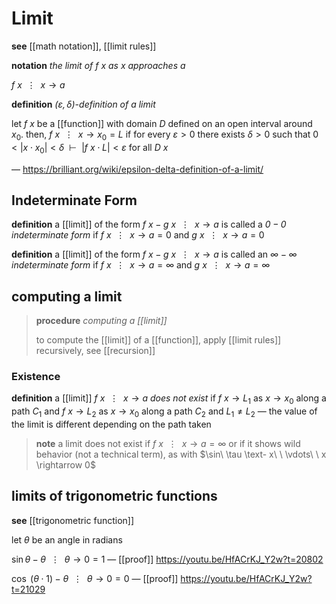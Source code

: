 # Limit

**see** [[math notation]], [[limit rules]]

**notation** _the limit of $f\ x$ as $x$ approaches $a$_

$f\ x\ \ \vdots\ \ x \rightarrow a$

**definition** _$(\varepsilon, \delta)$-definition of a limit_

let $f\ x$ be a [[function]] with domain $D$ defined on an open interval around $x_0$. then, $f\ x\ \ \vdots\ \ x \rightarrow x_0 = L$ if for every $\varepsilon > 0$ there exists $\delta > 0$ such that $0 < |x \cdot x_0| < \delta\ \ \vdash\ \ |f\ x \cdot L| < \varepsilon$ for all $D\ x$

&mdash; <https://brilliant.org/wiki/epsilon-delta-definition-of-a-limit/>

## Indeterminate Form

**definition** a [[limit]] of the form $f\ x - g\ x\ \ \vdots\ \ x \rightarrow a$ is called a _$0 - 0$ indeterminate form_ if $f\ x\ \ \vdots\ \ x \rightarrow a = 0$ and $g\ x\ \ \vdots\ \ x \rightarrow a = 0$

**definition** a [[limit]] of the form $f\ x - g\ x\ \ \vdots\ \ x \rightarrow a$ is called an _$\infty - \infty$ indeterminate form_ if $f\ x\ \ \vdots\ \ x \rightarrow a = \infty$ and $g\ x\ \ \vdots\ \ x \rightarrow a = \infty$

## computing a limit

> **procedure** _computing a [[limit]]_
>
> to compute the [[limit]] of a [[function]], apply [[limit rules]] recursively, see [[recursion]]

### Existence

**definition** a [[limit]] $f\ x\ \ \vdots\ \ x \rightarrow a$ _does not exist_ if $f\ x \to L_1$ as $x \to x_0$ along a path $C_1$ and $f\ x \to L_2$ as $x \to x_0$ along a path $C_2$ and $L_1 \ne L_2$ &mdash; the value of the limit is different depending on the path taken

> **note** a limit does not exist if $f\ x\ \ \vdots\ \ x \rightarrow a = \infty$ or if it shows wild behavior (not a technical term), as with $\sin\ \tau \text- x\ \ \vdots\ \ x \rightarrow 0$

## limits of trigonometric functions

**see** [[trigonometric function]]

let $\theta$ be an angle in radians

$\sin \theta - \theta\ \ \vdots\ \ \theta \rightarrow 0 = 1$ &mdash; [[proof]] <https://youtu.be/HfACrKJ_Y2w?t=20802>

$\cos\ (\theta \cdot 1) - \theta\ \ \vdots\ \ \theta \rightarrow 0 = 0$ &mdash; [[proof]] <https://youtu.be/HfACrKJ_Y2w?t=21029>
